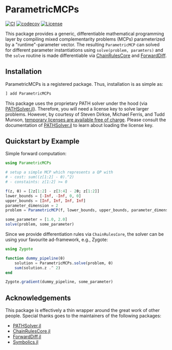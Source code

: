 # ParametricMCPs

[![CI](https://github.com/lassepe/ParametricMCPs.jl/actions/workflows/ci.yml/badge.svg)](https://github.com/lassepe/ParametricMCPs.jl/actions/workflows/ci.yml)
[![codecov](https://codecov.io/gh/lassepe/ParametricMCPs.jl/branch/main/graph/badge.svg?token=knLJ9hVfeO)](https://codecov.io/gh/lassepe/ParametricMCPs.jl)
[![License](https://img.shields.io/badge/license-MIT-blue)](https://opensource.org/licenses/MIT)

This package provides a generic, differentiable mathematical programming layer by compiling mixed complementarity problems (MCPs) parameterized by a "runtime"-parameter vector. The resulting `ParametricMCP` can solved for different parameter instantiations using `solve(problem, paramters)` and the `solve` routine is made differentiable via [ChainRulesCore](https://github.com/JuliaDiff/ChainRulesCore.jl) and [ForwardDiff](https://github.com/JuliaDiff/ForwardDiff.jl).

## Installation

ParametricMCPs is a registered package.
Thus, installation is as simple as:

```julia
] add ParametricMCPs
```

This package uses the proprietary PATH solver under the hood (via [PATHSolver.jl](https://github.com/chkwon/PATHSolver.jl)).
Therefore, you will need a license key to solve larger problems.
However, by courtesy of Steven Dirkse, Michael Ferris, and Tudd Munson,
[temporary licenses are available free of charge](https://pages.cs.wisc.edu/~ferris/path.html).
Please consult the documentation of [PATHSolver.jl](https://github.com/chkwon/PATHSolver.jl) to learn about loading the license key.

## Quickstart by Example

Simple forward computation:

```julia
using ParametricMCPs

# setup a simple MCP which represents a QP with
# - cost: sum((z[1:2] - θ).^2)
# - constaints: z[1:2] >= 0

f(z, θ) = [2z[1:2] - z[3:4] - 2θ; z[1:2]]
lower_bounds = [-Inf, -Inf, 0, 0]
upper_bounds = [Inf, Inf, Inf, Inf]
parameter_dimension = 2
problem = ParametricMCP(f, lower_bounds, upper_bounds, parameter_dimension)

some_parameter = [1.0, 2.0]
solve(problem, some_parameter)
```

Since we provide differentiation rules via `ChainRulesCore`, the solver can be
using your favourite ad-framework, e.g., Zygote:

```julia
using Zygote

function dummy_pipeline(θ)
    solution = ParametricMCPs.solve(problem, θ)
    sum(solution.z .^ 2)
end

Zygote.gradient(dummy_pipeline, some_parameter)
```

## Acknowledgements

This package is effectively a thin wrapper around the great work of other people.
Special thanks goes to the maintainers of the following packages:

- [PATHSolver.jl](https://github.com/chkwon/PATHSolver.jl)
- [ChainRulesCore.jl](https://github.com/JuliaDiff/ChainRulesCore.jl)
- [ForwardDiff.jl](https://github.com/JuliaDiff/ForwardDiff.jl)
- [Symbolics.jl](https://github.com/JuliaSymbolics/Symbolics.jl)
